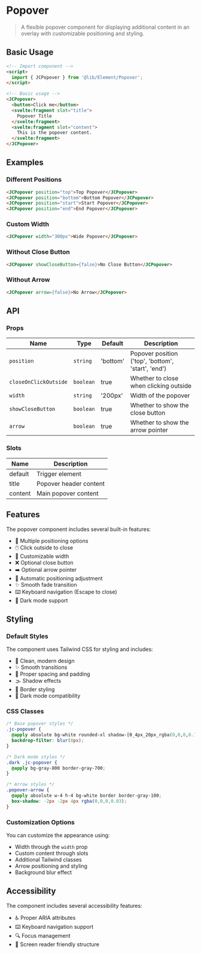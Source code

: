 # Popover

> A flexible popover component for displaying additional content in an overlay with customizable positioning and styling.

## Basic Usage

```html
<!-- Import component -->
<script>
  import { JCPopover } from '@lib/Element/Popover';
</script>

<!-- Basic usage -->
<JCPopover>
  <button>Click me</button>
  <svelte:fragment slot="title">
    Popover Title
  </svelte:fragment>
  <svelte:fragment slot="content">
    This is the popover content.
  </svelte:fragment>
</JCPopover>
```

## Examples

### Different Positions

```html
<JCPopover position="top">Top Popover</JCPopover>
<JCPopover position="bottom">Bottom Popover</JCPopover>
<JCPopover position="start">Start Popover</JCPopover>
<JCPopover position="end">End Popover</JCPopover>
```

### Custom Width

```html
<JCPopover width="300px">Wide Popover</JCPopover>
```

### Without Close Button

```html
<JCPopover showCloseButton={false}>No Close Button</JCPopover>
```

### Without Arrow

```html
<JCPopover arrow={false}>No Arrow</JCPopover>
```

## API

### Props

| Name | Type | Default | Description |
|------|------|---------|-------------|
| `position` | `string` | 'bottom' | Popover position ('top', 'bottom', 'start', 'end') |
| `closeOnClickOutside` | `boolean` | true | Whether to close when clicking outside |
| `width` | `string` | '200px' | Width of the popover |
| `showCloseButton` | `boolean` | true | Whether to show the close button |
| `arrow` | `boolean` | true | Whether to show the arrow pointer |

### Slots

| Name | Description |
|------|-------------|
| default | Trigger element |
| title | Popover header content |
| content | Main popover content |

## Features

The popover component includes several built-in features:

- 🎯 Multiple positioning options
- 🖱️ Click outside to close
- 📏 Customizable width
- ❌ Optional close button
- ➡️ Optional arrow pointer
- 🔄 Automatic positioning adjustment
- ✨ Smooth fade transition
- ⌨️ Keyboard navigation (Escape to close)
- 🌙 Dark mode support

## Styling

### Default Styles

The component uses Tailwind CSS for styling and includes:

- 🎨 Clean, modern design
- ✨ Smooth transitions
- 📏 Proper spacing and padding
- 🌫️ Shadow effects
- 🎯 Border styling
- 🌙 Dark mode compatibility

### CSS Classes

```css
/* Base popover styles */
.jc-popover {
  @apply absolute bg-white rounded-xl shadow-[0_4px_20px_rgba(0,0,0,0.1)] border border-gray-100;
  backdrop-filter: blur(8px);
}

/* Dark mode styles */
.dark .jc-popover {
  @apply bg-gray-800 border-gray-700;
}

/* Arrow styles */
.popover-arrow {
  @apply absolute w-4 h-4 bg-white border border-gray-100;
  box-shadow: -2px -2px 4px rgba(0,0,0,0.03);
}
```

### Customization Options

You can customize the appearance using:
- Width through the `width` prop
- Custom content through slots
- Additional Tailwind classes
- Arrow positioning and styling
- Background blur effect

## Accessibility

The component includes several accessibility features:

- ♿ Proper ARIA attributes
- ⌨️ Keyboard navigation support
- 🔍 Focus management
- 📢 Screen reader friendly structure 